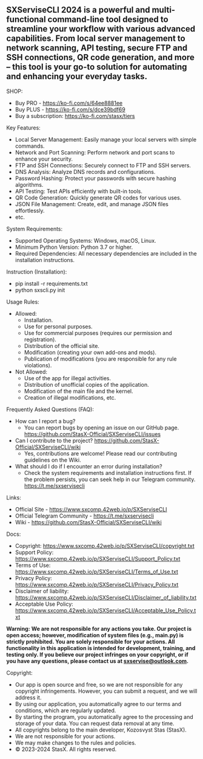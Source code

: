 **SXServiseCLI 2024 is a powerful and multi-functional command-line tool designed to streamline your workflow with various advanced capabilities. From local server management to network scanning, API testing, secure FTP and SSH connections, QR code generation, and more – this tool is your go-to solution for automating and enhancing your everyday tasks.**
-- 

SHOP:
 - Buy PRO - https://ko-fi.com/s/64ee8881ee
 - Buy PLUS - https://ko-fi.com/s/dce39bdf69
 - Buy a subscription: https://ko-fi.com/stasx/tiers
   
Key Features:
 - Local Server Management: Easily manage your local servers with simple commands.
 - Network and Port Scanning: Perform network and port scans to enhance your security.
 - FTP and SSH Connections: Securely connect to FTP and SSH servers.
 - DNS Analysis: Analyze DNS records and configurations.
 - Password Hashing: Protect your passwords with secure hashing algorithms.
 - API Testing: Test APIs efficiently with built-in tools.
 - QR Code Generation: Quickly generate QR codes for various uses.
 - JSON File Management: Create, edit, and manage JSON files effortlessly.
 - etc.
   
System Requirements:
 - Supported Operating Systems: Windows, macOS, Linux.
 - Minimum Python Version: Python 3.7 or higher.
 - Required Dependencies: All necessary dependencies are included in the installation instructions.
    
Instruction (Installation):
 - pip install -r requirements.txt
 - python sxscli.py init
   
Usage Rules:
 - Allowed:
     - Installation.
     - Use for personal purposes.
     - Use for commercial purposes (requires our permission and registration).
     - Distribution of the official site.
     - Modification (creating your own add-ons and mods).
     - Publication of modifications (you are responsible for any rule violations).
 - Not Allowed:
     - Use of the app for illegal activities.
     - Distribution of unofficial copies of the application.
     - Modification of the main file and the kernel.
     - Creation of illegal modifications, etc.

Frequently Asked Questions (FAQ):
 - How can I report a bug?
   - You can report bugs by opening an issue on our GitHub page. https://github.com/StasX-Official/SXServiseCLI/issues
 - Can I contribute to the project? https://github.com/StasX-Official/SXServiseCLI/wiki
   - Yes, contributions are welcome! Please read our contributing guidelines on the Wiki.
 - What should I do if I encounter an error during installation?
   - Check the system requirements and installation instructions first. If the problem persists, you can seek help in our Telegram community. https://t.me/sxservisecli

Links:
  - Official Site - https://www.sxcomp.42web.io/p/SXServiseCLI
  - Official Telegram Community - https://t.me/sxservisecli
  - Wiki - https://github.com/StasX-Official/SXServiseCLI/wiki

Docs:
  - Copyright: https://www.sxcomp.42web.io/p/SXServiseCLI/copyright.txt
  - Support Policy: https://www.sxcomp.42web.io/p/SXServiseCLI/Support_Policy.txt
  - Terms of Use: https://www.sxcomp.42web.io/p/SXServiseCLI/Terms_of_Use.txt
  - Privacy Policy: https://www.sxcomp.42web.io/p/SXServiseCLI/Privacy_Policy.txt
  - Disclaimer of liability: https://www.sxcomp.42web.io/p/SXServiseCLI/Disclaimer_of_liability.txt
  - Acceptable Use Policy: https://www.sxcomp.42web.io/p/SXServiseCLI/Acceptable_Use_Policy.txt

**Warning:** __We are not responsible for any actions you take. Our project is open access; however, modification of system files (e.g., main.py) is strictly prohibited. You are solely responsible for your actions. All functionality in this application is intended for development, training, and testing only. If you believe our project infringes on your copyright, or if you have any questions, please contact us at sxservise@outlook.com.__

Copyright:
 - Our app is open source and free, so we are not responsible for any copyright infringements. However, you can submit a request, and we will address it.
 - By using our application, you automatically agree to our terms and conditions, which are regularly updated.
 - By starting the program, you automatically agree to the processing and storage of your data. You can request data removal at any time.
 - All copyrights belong to the main developer, Kozosvyst Stas (StasX).
 - We are not responsible for your actions.
 - We may make changes to the rules and policies.
 - © 2023-2024 StasX. All rights reserved.
